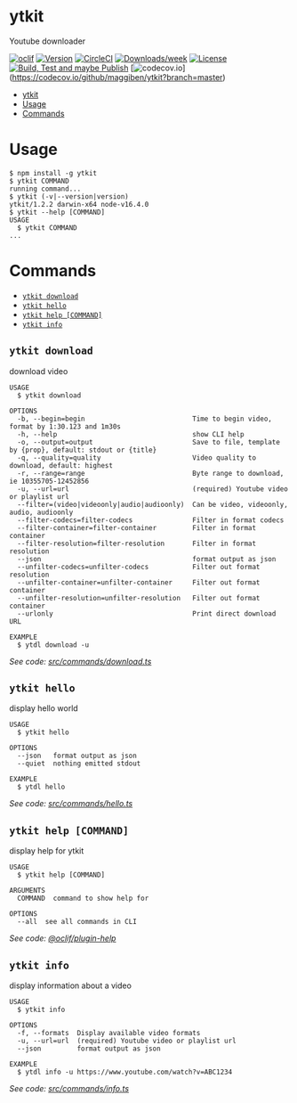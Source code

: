 # ytkit

Youtube downloader

[![oclif](https://img.shields.io/badge/cli-oclif-brightgreen.svg)](https://oclif.io)
[![Version](https://img.shields.io/npm/v/ytkit.svg)](https://npmjs.org/package/ytkit)
[![CircleCI](https://img.shields.io/circleci/build/github/maggiben/ytkit)](https://circleci.com/gh/maggiben/ytkit/tree/master)
[![Downloads/week](https://img.shields.io/npm/dw/ytkit.svg)](https://npmjs.org/package/ytkit)
[![License](https://img.shields.io/npm/l/ytkit.svg)](https://github.com/maggiben/ytkit/blob/master/package.json)
[![Build, Test and maybe Publish](https://github.com/maggiben/ytkit/actions/workflows/push.yml/badge.svg)](https://github.com/maggiben/ytkit/actions/workflows/push.yml)
[![codecov.io](https://img.shields.io/codecov/c/github/maggiben/ytkit)]
(https://codecov.io/github/maggiben/ytkit?branch=master)

<!-- toc -->
* [ytkit](#ytkit)
* [Usage](#usage)
* [Commands](#commands)
<!-- tocstop -->

# Usage

<!-- usage -->
```sh-session
$ npm install -g ytkit
$ ytkit COMMAND
running command...
$ ytkit (-v|--version|version)
ytkit/1.2.2 darwin-x64 node-v16.4.0
$ ytkit --help [COMMAND]
USAGE
  $ ytkit COMMAND
...
```
<!-- usagestop -->

# Commands

<!-- commands -->
* [`ytkit download`](#ytkit-download)
* [`ytkit hello`](#ytkit-hello)
* [`ytkit help [COMMAND]`](#ytkit-help-command)
* [`ytkit info`](#ytkit-info)

## `ytkit download`

download video

```
USAGE
  $ ytkit download

OPTIONS
  -b, --begin=begin                           Time to begin video, format by 1:30.123 and 1m30s
  -h, --help                                  show CLI help
  -o, --output=output                         Save to file, template by {prop}, default: stdout or {title}
  -q, --quality=quality                       Video quality to download, default: highest
  -r, --range=range                           Byte range to download, ie 10355705-12452856
  -u, --url=url                               (required) Youtube video or playlist url
  --filter=(video|videoonly|audio|audioonly)  Can be video, videoonly, audio, audioonly
  --filter-codecs=filter-codecs               Filter in format codecs
  --filter-container=filter-container         Filter in format container
  --filter-resolution=filter-resolution       Filter in format resolution
  --json                                      format output as json
  --unfilter-codecs=unfilter-codecs           Filter out format resolution
  --unfilter-container=unfilter-container     Filter out format container
  --unfilter-resolution=unfilter-resolution   Filter out format container
  --urlonly                                   Print direct download URL

EXAMPLE
  $ ytdl download -u
```

_See code: [src/commands/download.ts](https://github.com/maggiben/ytkit/blob/v1.2.2/src/commands/download.ts)_

## `ytkit hello`

display hello world

```
USAGE
  $ ytkit hello

OPTIONS
  --json   format output as json
  --quiet  nothing emitted stdout

EXAMPLE
  $ ytdl hello
```

_See code: [src/commands/hello.ts](https://github.com/maggiben/ytkit/blob/v1.2.2/src/commands/hello.ts)_

## `ytkit help [COMMAND]`

display help for ytkit

```
USAGE
  $ ytkit help [COMMAND]

ARGUMENTS
  COMMAND  command to show help for

OPTIONS
  --all  see all commands in CLI
```

_See code: [@oclif/plugin-help](https://github.com/oclif/plugin-help/blob/v3.2.2/src/commands/help.ts)_

## `ytkit info`

display information about a video

```
USAGE
  $ ytkit info

OPTIONS
  -f, --formats  Display available video formats
  -u, --url=url  (required) Youtube video or playlist url
  --json         format output as json

EXAMPLE
  $ ytdl info -u https://www.youtube.com/watch?v=ABC1234
```

_See code: [src/commands/info.ts](https://github.com/maggiben/ytkit/blob/v1.2.2/src/commands/info.ts)_
<!-- commandsstop -->
